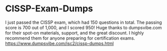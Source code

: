 # CISSP-Exam-Dumps
I just passed the CISSP exam, which had 150 questions in total. The passing score is 700 out of 1,000, and I scored 950! Huge thanks to dumpsvibe.com for their spot-on materials, support, and the great discount. I highly recommend them for anyone preparing for certification exams.
https://www.dumpsvibe.com/isc2/cissp-dumps.html

